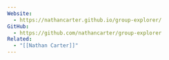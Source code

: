 ```yaml
---
Website:
  - https://nathancarter.github.io/group-explorer/
GitHub:
  - https://github.com/nathancarter/group-explorer
Related:
  - "[[Nathan Carter]]"
---
```

